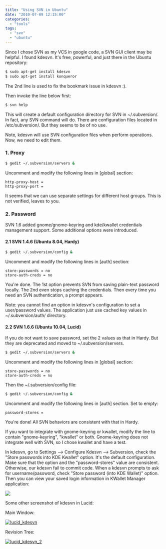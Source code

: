 ```yaml
---
title: "Using SVN in Ubuntu"
date: "2010-07-09 12:15:00"
categories: 
  - "tools"
tags: 
  - "svn"
  - "ubuntu"
---
```


Since I chose SVN as my VCS in google code, a SVN GUI client may be helpful. I found kdesvn. It's free, powerful, and just there in the Ubuntu repository:

```bash
$ sudo apt-get install kdesvn
$ sudo apt-get install konqueror
```

The 2nd line is used to fix the bookmark issue in kdesvn :).

Then invoke the line below first:

```bash
$ svn help
```

This will create a default configuration directory for SVN in ~/.subversion/. In fact, any SVN command will do. There are configuration files located in /etc/subversion/. But they seems to be of no use.

Note, kdesvn will use SVN configuration files when perform operations. Now, we need to edit them.

### 1. Proxy

```bash
$ gedit ~/.subversion/servers &
```

Uncomment and modify the following lines in \[global\] section:

```
http-proxy-host = 
http-proxy-port = 
```

It seems that we can use separate settings for different host groups. This is not verified, leaves to you.

### 2. Password

SVN 1.6 added gnome/gnome-keyring and kde/kwallet credentials management support. Some additional options were introduced.

#### 2.1 SVN 1.4.6 (Ubuntu 8.04, Hardy)

```bash
$ gedit ~/.subversion/config &
```

Uncomment and modify the following lines in \[auth\] section:

```
store-passwords = no
store-auth-creds = no
```

You're done. The 1st option prevents SVN from saving plain-text password locally. The 2nd even stops caching the credentials. Then every time you need an SVN authentication, a prompt appears.

Note: you cannot find an option in kdesvn's configuration to set a user/password values. The application just use cached key values in ~/.subversion/auth/ directory.

#### 2.2 SVN 1.6.6 (Ubuntu 10.04, Lucid)

If you do not want to save password, set the 2 values as that in Hardy. But they are deprecated and moved to ~/.subversion/servers.

```bash
$ gedit ~/.subversion/servers &
```

Uncomment and modify the following lines in \[global\] section:

```
store-passwords = no
store-auth-creds = no
```

Then the ~/.subversion/config file:

```bash
$ gedit ~/.subversion/config &
```

Uncomment and modify the following lines in \[auth\] section. Set to empty:

```
password-stores =
```

You're done! All SVN behaviors are consistent with that in Hardy.

If you want to integrate with gnome-keyring or kwallet, modify the line to contain "gnome-keyring", "kwallet" or both. Gnome-keyring does not integrate well with SVN, so I chose kwallet and have a test.

In kdesvn, go to Settings --> Configure Kdesvn --> Subversion, check the "Store passwords into KDE Kwallet" option. It's the default configuration. Make sure that the option and the "password-stores" value are consistent. Otherwise, our kdesvn fail to commit code. When a kdesvn prompts to ask for username/password, check "Store password (into KDE Wallet)" option. Then you can view your saved login information in KWallet Manager application:

[![](images/4777151306_6f5435338d.jpg)](http://www.flickr.com/photos/49942740@N00/4777151306/)

Some other screenshot of kdesvn in Lucid:

Main Window:

[![lucid_kdesvn](images/4777151300_c50f5feb2f_z.jpg)](http://www.flickr.com/photos/gonwan1985/4777151300 "lucid_kdesvn by Binhao Qian, on Flickr")

Revision Tree:

[![lucid_kdesvn_2](images/4777151304_67dd3a7f40_z.jpg)](http://www.flickr.com/photos/gonwan1985/4777151304 "lucid_kdesvn_2 by Binhao Qian, on Flickr")

